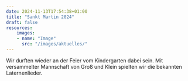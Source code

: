 ```yaml
---
date: 2024-11-13T17:54:38+01:00
title: "Sankt Martin 2024"
draft: false
resources:
    images:
    - name: "Image"
      src: "/images/aktuelles/"
---
```




Wir durften wieder an der Feier vom Kindergarten dabei sein.
Mit versammelter Mannschaft von Groß und Klein spielten wir die bekannten Laternenlieder.